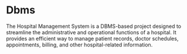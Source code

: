 # Dbms
The Hospital Management System is a DBMS-based project designed to streamline the administrative and operational functions of a hospital. It provides an efficient way to manage patient records, doctor schedules, appointments, billing, and other hospital-related information.
